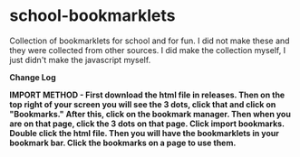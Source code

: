 # school-bookmarklets
Collection of bookmarklets for school and for fun. I did not make these and they were collected from other sources.
I did make the collection myself, I just didn't make the javascript myself. 

<b>Change Log

IMPORT METHOD - 
First download the html file in releases. Then on the top right of your screen you will see the 3 dots, click that and click on "Bookmarks." After this, click on the bookmark manager. Then when you are on that page, click the 3 dots on that page. Click import bookmarks. Double click the html file. Then you will have the bookmarklets in your bookmark bar. Click the bookmarks on a page to use them. 


